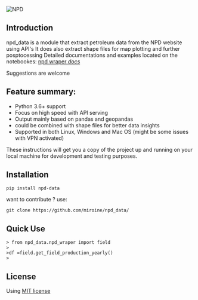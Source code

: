 ![NPD](https://github.com/miroine/npd_data/blob/master/docs/image/fasadelogo%20NPD.jpg)

## Introduction
npd_data is a module that extract petroleum data from the NPD website using API's
It does also extract shape files for map plotting and further posptocessing 
Detailed documentations and examples located on the notebookes: [npd wraper *docs* ](https://github.com/miroine/npd_data/tree/master/docs/notebooks)

Suggestions are welcome

## Feature summary: 
 * Python 3.6+ support 
 * Focus on high speed with API serving
 * Output mainly based on pandas and geopandas 
 * could be combined with shape files for better data insights
 * Supported in both Linux, Windows and Mac OS (might be some issues with VPN activated)

These instructions will get you a copy of the project up and running on your local machine for development and testing purposes.

## Installation 
```
pip install npd-data
```

want to contribute ? use:
```
git clone https://github.com/miroine/npd_data/
```
## Quick Use
```
> from npd_data.npd_wraper import field
>
>df =field.get_field_production_yearly()
>
```
## License

Using [MIT license](https://github.com/miroine/npd_data/blob/master/LICENSE)
